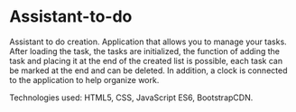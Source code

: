 # Assistant-to-do
 
Assistant to do creation. Application that allows you to manage your tasks. After loading the task, the tasks are initialized, the function of adding the task and placing it at the end of the created list is possible, each task can be marked at the end and can be deleted. In addition, a clock is connected to the application to help organize work. 

Technologies used: HTML5, CSS, JavaScript ES6, BootstrapCDN.

